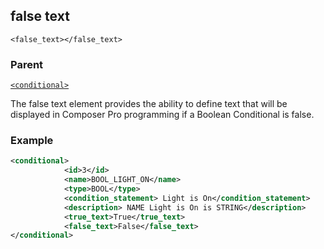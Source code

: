 ## false text

`<false_text></false_text>`


### Parent

[`<conditional>`][1]


The false text element provides the ability to define text that will be displayed in Composer Pro programming if a Boolean Conditional is false.

### Example


```xml
<conditional>
			<id>3</id>
			<name>BOOL_LIGHT_ON</name>
			<type>BOOL</type>
			<condition_statement> Light is On</condition_statement>
			<description> NAME Light is On is STRING</description>
			<true_text>True</true_text>
			<false_text>False</false_text>
</conditional>
```

[1]:	https://snap-one.github.io/docs-driverworks-xml/#conditionals-xml-conditional